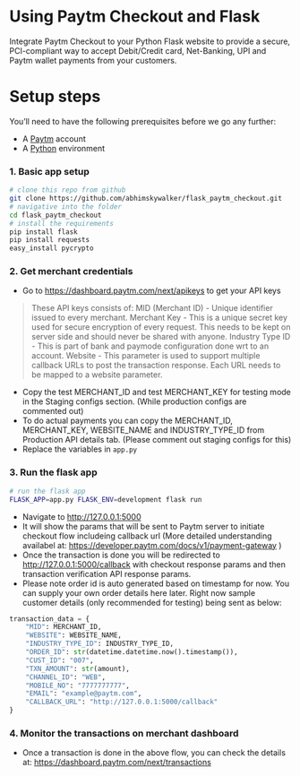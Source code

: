 # Using Paytm Checkout and Flask
Integrate Paytm Checkout to your Python Flask website to provide a secure, PCI-compliant way to accept Debit/Credit card, Net-Banking, UPI and Paytm wallet payments from your customers.

# Setup steps
You’ll need to have the following prerequisites before we go any further:
- A [Paytm](https://business.paytm.com/) account
- A [Python](http://www.python.org/) environment

### 1. Basic app setup
```bash
# clone this repo from github
git clone https://github.com/abhimskywalker/flask_paytm_checkout.git
# navigative into the folder
cd flask_paytm_checkout
# install the requirements
pip install flask
pip install requests
easy_install pycrypto
```

### 2. Get merchant credentials
- Go to https://dashboard.paytm.com/next/apikeys to get your API keys
> These API keys consists of:
MID (Merchant ID) - Unique identifier issued to every merchant.
Merchant Key - This is a unique secret key used for secure encryption of every request. This needs to be kept on server side and should never be shared with anyone.
Industry Type ID - This is part of bank and paymode configuration done wrt to an account.
Website - This parameter is used to support multiple callback URLs to post the transaction response. Each URL needs to be mapped to a website parameter.
- Copy the test MERCHANT_ID and test MERCHANT_KEY for testing mode in the Staging configs section. (While production configs are commented out)
- To do actual payments you can copy the MERCHANT_ID, MERCHANT_KEY, WEBSITE_NAME and INDUSTRY_TYPE_ID from Production API details tab. (Please comment out staging configs for this) 
- Replace the variables in `app.py`

### 3. Run the flask app
```bash
# run the flask app
FLASK_APP=app.py FLASK_ENV=development flask run
```
- Navigate to http://127.0.0.1:5000
- It will show the params that will be sent to Paytm server to initiate checkout flow includeing callback url (More detailed understanding availabel at: https://developer.paytm.com/docs/v1/payment-gateway )
- Once the transaction is done you will be redirected to http://127.0.0.1:5000/callback with checkout response params and then transaction verification API response params.
- Please note order id is auto generated based on timestamp for now. You can supply your own order details here later. Right now sample customer details (only recommended for testing) being sent as below:
```python
transaction_data = {
    "MID": MERCHANT_ID,
    "WEBSITE": WEBSITE_NAME,
    "INDUSTRY_TYPE_ID": INDUSTRY_TYPE_ID,
    "ORDER_ID": str(datetime.datetime.now().timestamp()),
    "CUST_ID": "007",
    "TXN_AMOUNT": str(amount),
    "CHANNEL_ID": "WEB",
    "MOBILE_NO": "7777777777",
    "EMAIL": "example@paytm.com",
    "CALLBACK_URL": "http://127.0.0.1:5000/callback"
}
```

### 4. Monitor the transactions on merchant dashboard
- Once a transaction is done in the above flow, you can check the details at: https://dashboard.paytm.com/next/transactions
